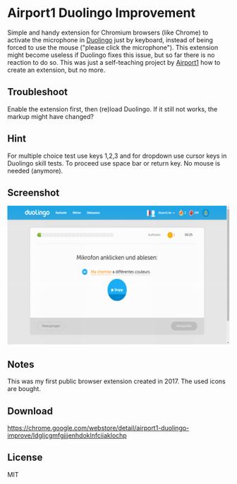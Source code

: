 # Airport1 Duolingo Improvement

Simple and handy extension for Chromium browsers (like Chrome) to activate the microphone in [Duolingo] just by keyboard, 
instead of being forced to use the mouse ("please click the microphone"). 
This extension might become useless if Duolingo fixes this issue, but so far there is no reaction to do so.
This was just a self-teaching project by [Airport1] how to create an extension, but no more.

## Troubleshoot

Enable the extension first, then (re)load Duolingo. If it still not works, the markup might have changed?

## Hint

For multiple choice test use keys 1,2,3 and for dropdown use cursor keys in Duolingo skill tests.
To proceed use space bar or return key. No mouse is needed (anymore).

## Screenshot

![Duolingo voice recognition with enabled extension](img/screenshot.png "Duolingo voice recognition with enabled extension")

## Notes

This was my first public browser extension created in 2017. The used icons are bought.

## Download

https://chrome.google.com/webstore/detail/airport1-duolingo-improve/ldgljcgmfgjjjenhdoklnfciiaklochp

## License
 
MIT

[Duolingo]: http://www.duolingo.com/
[Airport1]: http://www.airport1.de/